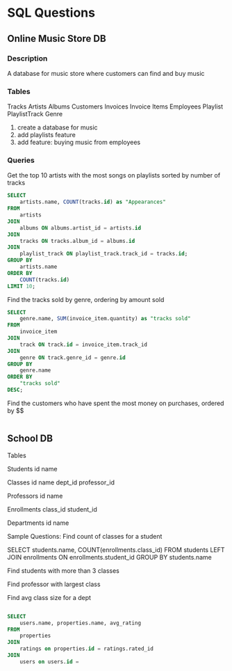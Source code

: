 # SQL Questions

## Online Music Store DB

### Description
A database for music store where customers can find and buy music

### Tables
Tracks
Artists
Albums
Customers
Invoices
Invoice Items
Employees
Playlist
PlaylistTrack
Genre


1) create a database for music
2) add playlists feature
3) add feature: buying music from employees

### Queries


Get the top 10 artists with the most songs on playlists sorted by number of tracks

```sql
SELECT 
    artists.name, COUNT(tracks.id) as "Appearances"
FROM 
    artists
JOIN 
    albums ON albums.artist_id = artists.id
JOIN
    tracks ON tracks.album_id = albums.id
JOIN
    playlist_track ON playlist_track.track_id = tracks.id;
GROUP BY 
    artists.name
ORDER BY 
    COUNT(tracks.id)
LIMIT 10;
```

Find the tracks sold by genre, ordering by amount sold
```sql
SELECT 
    genre.name, SUM(invoice_item.quantity) as "tracks sold"
FROM
    invoice_item
JOIN
    track ON track.id = invoice_item.track_id
JOIN
    genre ON track.genre_id = genre.id
GROUP BY
    genre.name
ORDER BY
    "tracks sold" 
DESC;

```


Find the customers who have spent the most money on purchases, ordered by $$
```sql

```



## School DB

Tables



Students
id
name

Classes
id
name
dept_id
professor_id

Professors
id 
name

Enrollments
class_id
student_id

Departments
id
name

Sample Questions:
Find count of classes for a student

SELECT students.name, COUNT(enrollments.class_id) FROM students LEFT JOIN enrollments ON enrollments.student_id GROUP BY students.name

Find students with more than 3 classes

Find professor with largest class

Find avg class size for a dept


```sql

SELECT 
    users.name, properties.name, avg_rating
FROM
    properties
JOIN
    ratings on properties.id = ratings.rated_id
JOIN
    users on users.id = 
```